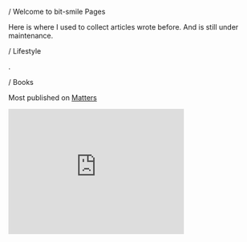/ Welcome to bit-smile Pages

Here is where I used to collect articles wrote before. And is still under maintenance.

/ Lifestyle

.

/ Books

Most published on [Matters](http://matters.news/"Matters")

<iframe class="lc-margin-top-64 lc-margin-bottom-32 lc-mobile" height="250px" width="350px" data-v-b66e9a5a="" frameborder="0" 
src="https://button.like.co/in/embed/jamesc77601/button?referrer=https://bit-smile.github.io/cty/&amp;type=wp"> </iframe>
